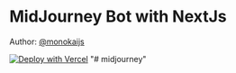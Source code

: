# MidJourney Bot with NextJs
Author: [@monokaijs](https://monokaijs.com)

[![Deploy with Vercel](https://vercel.com/button)](https://vercel.com/new/clone?repository-url=https%3A%2F%2Fgithub.com%2Fmonokaijs%2Fmidjourney-telegram-bot)
"# midjourney" 
